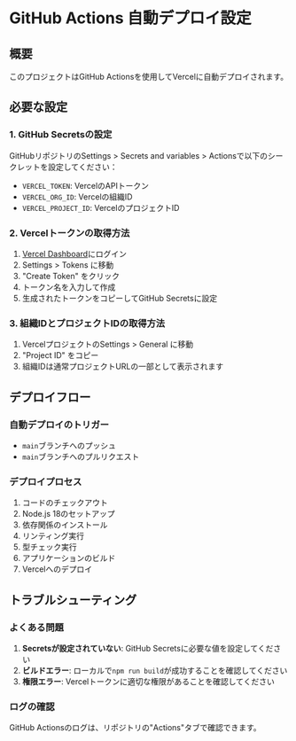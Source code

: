 # GitHub Actions 自動デプロイ設定

## 概要
このプロジェクトはGitHub Actionsを使用してVercelに自動デプロイされます。

## 必要な設定

### 1. GitHub Secretsの設定
GitHubリポジトリのSettings > Secrets and variables > Actionsで以下のシークレットを設定してください：

- `VERCEL_TOKEN`: VercelのAPIトークン
- `VERCEL_ORG_ID`: Vercelの組織ID
- `VERCEL_PROJECT_ID`: VercelのプロジェクトID

### 2. Vercelトークンの取得方法
1. [Vercel Dashboard](https://vercel.com/dashboard)にログイン
2. Settings > Tokens に移動
3. "Create Token" をクリック
4. トークン名を入力して作成
5. 生成されたトークンをコピーしてGitHub Secretsに設定

### 3. 組織IDとプロジェクトIDの取得方法
1. VercelプロジェクトのSettings > General に移動
2. "Project ID" をコピー
3. 組織IDは通常プロジェクトURLの一部として表示されます

## デプロイフロー

### 自動デプロイのトリガー
- `main`ブランチへのプッシュ
- `main`ブランチへのプルリクエスト

### デプロイプロセス
1. コードのチェックアウト
2. Node.js 18のセットアップ
3. 依存関係のインストール
4. リンティング実行
5. 型チェック実行
6. アプリケーションのビルド
7. Vercelへのデプロイ

## トラブルシューティング

### よくある問題
1. **Secretsが設定されていない**: GitHub Secretsに必要な値を設定してください
2. **ビルドエラー**: ローカルで`npm run build`が成功することを確認してください
3. **権限エラー**: Vercelトークンに適切な権限があることを確認してください

### ログの確認
GitHub Actionsのログは、リポジトリの"Actions"タブで確認できます。
